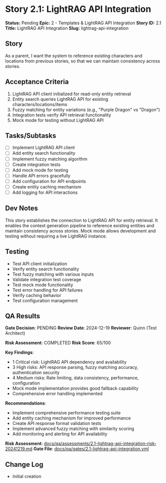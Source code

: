 # Story 2.1: LightRAG API Integration

**Status:** Pending
**Epic:** 2 - Templates & LightRAG API Integration
**Story ID:** 2.1
**Title:** LightRAG API Integration
**Slug:** lightrag-api-integration

## Story

As a parent,
I want the system to reference existing characters and locations from previous stories,
so that we can maintain consistency across stories.

## Acceptance Criteria

1. LightRAG API client initialized for read-only entity retrieval
2. Entity search queries LightRAG API for existing characters/locations/items
3. Fuzzy matching for entity variations (e.g., "Purple Dragon" vs "Dragon")
4. Integration tests verify API retrieval functionality
5. Mock mode for testing without LightRAG API

## Tasks/Subtasks

- [ ] Implement LightRAG API client
- [ ] Add entity search functionality
- [ ] Implement fuzzy matching algorithm
- [ ] Create integration tests
- [ ] Add mock mode for testing
- [ ] Handle API errors gracefully
- [ ] Add configuration for API endpoints
- [ ] Create entity caching mechanism
- [ ] Add logging for API interactions

## Dev Notes

This story establishes the connection to LightRAG API for entity retrieval. It enables the context generation pipeline to reference existing entities and maintain consistency across stories. Mock mode allows development and testing without requiring a live LightRAG instance.

## Testing

- Test API client initialization
- Verify entity search functionality
- Test fuzzy matching with various inputs
- Validate integration test coverage
- Test mock mode functionality
- Test error handling for API failures
- Verify caching behavior
- Test configuration management

## QA Results

**Gate Decision**: PENDING
**Review Date**: 2024-12-19
**Reviewer**: Quinn (Test Architect)

**Risk Assessment**: COMPLETED
**Risk Score**: 65/100

**Key Findings**:

- 1 Critical risk: LightRAG API dependency and availability
- 3 High risks: API response parsing, fuzzy matching accuracy, authentication security
- 4 Medium risks: Rate limiting, data consistency, performance, configuration
- Mock mode implementation provides good fallback capability
- Comprehensive error handling implemented

**Recommendations**:

- Implement comprehensive performance testing suite
- Add entity caching mechanism for improved performance
- Create API response format validation tests
- Implement advanced fuzzy matching with similarity scoring
- Add monitoring and alerting for API availability

**Risk Assessment**: [docs/qa/assessments/2.1-lightrag-api-integration-risk-20241219.md](docs/qa/assessments/2.1-lightrag-api-integration-risk-20241219.md)
**Gate File**: [docs/qa/gates/2.1-lightrag-api-integration.yml](docs/qa/gates/2.1-lightrag-api-integration.yml)

## Change Log

- Initial creation
